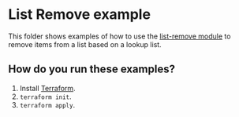 # List Remove example

This folder shows examples of how to use the [list-remove module](https://github.com/terraform-modules-krish/terraform-aws-utilities/blob/v0.6.0/modules/list-remove) to remove items from a list
based on a lookup list.


## How do you run these examples?

1. Install [Terraform](https://www.terraform.io/).
1. `terraform init`.
1. `terraform apply`.
